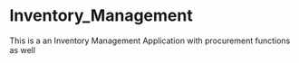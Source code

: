 # Inventory_Management
This is a an Inventory Management Application with procurement functions as well
